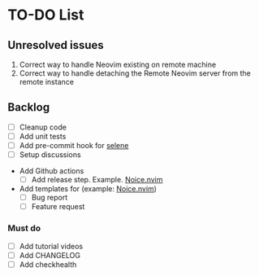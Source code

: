 # TO-DO List

## Unresolved issues

1. Correct way to handle Neovim existing on remote machine
2. Correct way to handle detaching the Remote Neovim server from the remote instance

## Backlog

- [ ] Cleanup code
- [ ] Add unit tests
- [ ] Add pre-commit hook for [selene](https://github.com/Kampfkarren/selene/pull/541)
- [ ] Setup discussions
- Add Github actions
  - [ ] Add release step. Example. [Noice.nvim](https://github.com/folke/noice.nvim/blob/main/.github/workflows/ci.yml)
- Add templates for (example: [Noice.nvim](https://github.com/folke/noice.nvim/tree/main/.github/ISSUE_TEMPLATE))
  - [ ] Bug report
  - [ ] Feature request

### Must do

- [ ] Add tutorial videos
- [ ] Add CHANGELOG
- [ ] Add checkhealth
